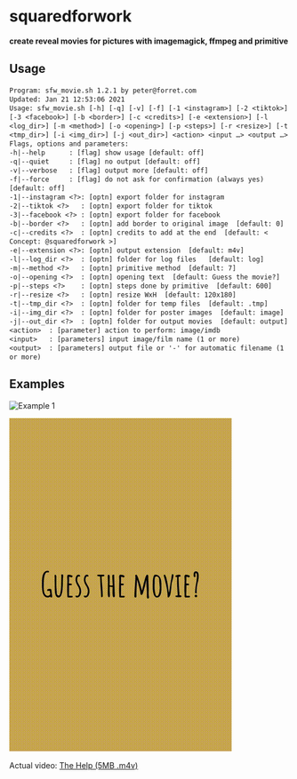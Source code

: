 # squaredforwork

**create reveal movies for pictures with imagemagick, ffmpeg and primitive**

## Usage

    Program: sfw_movie.sh 1.2.1 by peter@forret.com
    Updated: Jan 21 12:53:06 2021
    Usage: sfw_movie.sh [-h] [-q] [-v] [-f] [-1 <instagram>] [-2 <tiktok>] [-3 <facebook>] [-b <border>] [-c <credits>] [-e <extension>] [-l <log_dir>] [-m <method>] [-o <opening>] [-p <steps>] [-r <resize>] [-t <tmp_dir>] [-i <img_dir>] [-j <out_dir>] <action> <input …> <output …>
    Flags, options and parameters:
    -h|--help      : [flag] show usage [default: off]
    -q|--quiet     : [flag] no output [default: off]
    -v|--verbose   : [flag] output more [default: off]
    -f|--force     : [flag] do not ask for confirmation (always yes) [default: off]
    -1|--instagram <?>: [optn] export folder for instagram
    -2|--tiktok <?>   : [optn] export folder for tiktok
    -3|--facebook <?> : [optn] export folder for facebook
    -b|--border <?>   : [optn] add border to original image  [default: 0]
    -c|--credits <?>  : [optn] credits to add at the end  [default: < Concept: @squaredforwork >]
    -e|--extension <?>: [optn] output extension  [default: m4v]
    -l|--log_dir <?>  : [optn] folder for log files   [default: log]
    -m|--method <?>   : [optn] primitive method  [default: 7]
    -o|--opening <?>  : [optn] opening text  [default: Guess the movie?]
    -p|--steps <?>    : [optn] steps done by primitive  [default: 600]
    -r|--resize <?>   : [optn] resize WxH  [default: 120x180]
    -t|--tmp_dir <?>  : [optn] folder for temp files  [default: .tmp]
    -i|--img_dir <?>  : [optn] folder for poster images  [default: image]
    -j|--out_dir <?>  : [optn] folder for output movies  [default: output]
    <action>  : [parameter] action to perform: image/imdb
    <input>   : [parameters] input image/film name (1 or more)
    <output>  : [parameters] output file or '-' for automatic filename (1 or more)  

## Examples

![Example 1](assets/trumanshow.gif)

![Example 2](assets/thehelp.gif)

Actual video: [The Help (5MB .m4v)](assets/thehelp.m4v)
